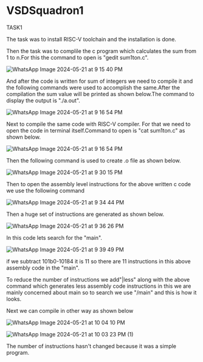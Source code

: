 # VSDSquadron1

TASK1

The task was to install RISC-V toolchain and the installation is done.

Then the task was to complile the c program which calculates the sum from 1 to n.For this the command to open is "gedit sum1ton.c".


![WhatsApp Image 2024-05-21 at 9 15 40 PM](https://github.com/harika-veluru/VSDSquadron1/assets/136460261/c0db19f5-9787-4ea6-84f1-0e76102e7ef0)

And after the code is written for sum of integers we need to compile it and the following commands were used to accomplish the same.After the compilation the sum value will be printed as shown below.The command to display the output is "./a.out".

![WhatsApp Image 2024-05-21 at 9 16 54 PM](https://github.com/harika-veluru/VSDSquadron1/assets/136460261/22081e20-03fb-4d4a-a331-5284ac627e41)

Next to compile the same code with RISC-V compiler.
For that we need to open the code in terminal itself.Command to open is "cat sum1ton.c" as shown below.

![WhatsApp Image 2024-05-21 at 9 16 54 PM](https://github.com/harika-veluru/VSDSquadron1/assets/136460261/6ac14dcc-ce01-4e47-936c-e905dd818197)

Then the following command is used to create .o file as shown below.

![WhatsApp Image 2024-05-21 at 9 30 15 PM](https://github.com/harika-veluru/VSDSquadron1/assets/136460261/54eb1fe8-fb2c-4391-b949-c46213d1b8e3)

Then to open the assembly level instructions for the above written c code  we use the following command

![WhatsApp Image 2024-05-21 at 9 34 44 PM](https://github.com/harika-veluru/VSDSquadron1/assets/136460261/6231d6f1-1ba2-4780-8c17-32520eda5b9e)

Then a huge set of instructions are generated as shown below.

![WhatsApp Image 2024-05-21 at 9 36 26 PM](https://github.com/harika-veluru/VSDSquadron1/assets/136460261/30a00e8f-9ffa-45e5-8eb0-09c48582fe1f)

In this code lets search for the "main".

![WhatsApp Image 2024-05-21 at 9 39 49 PM](https://github.com/harika-veluru/VSDSquadron1/assets/136460261/dd7480ce-c71c-4dc1-8cf9-c7b8c6924b26)

 if we subtract 101b0-10184 it is 11 so there are 11 instructions in this above assembly code in the "main".

To reduce the number of instructions we add"|less"  along with the above command which  generates less assembly code instructions in this we are mainly concerned about main so to search we use "/main" and this is how it looks.

Next we can compile in other way as shown below

![WhatsApp Image 2024-05-21 at 10 04 10 PM](https://github.com/harika-veluru/VSDSquadron1/assets/136460261/85b7bb3c-acf4-42cd-9c7d-136dd0118ff0)

![WhatsApp Image 2024-05-21 at 10 03 23 PM (1)](https://github.com/harika-veluru/VSDSquadron1/assets/136460261/b04e9e0b-e423-43a4-a9fd-afb63d17e1cf)

The number of instructions hasn't changed because it was a simple program.



